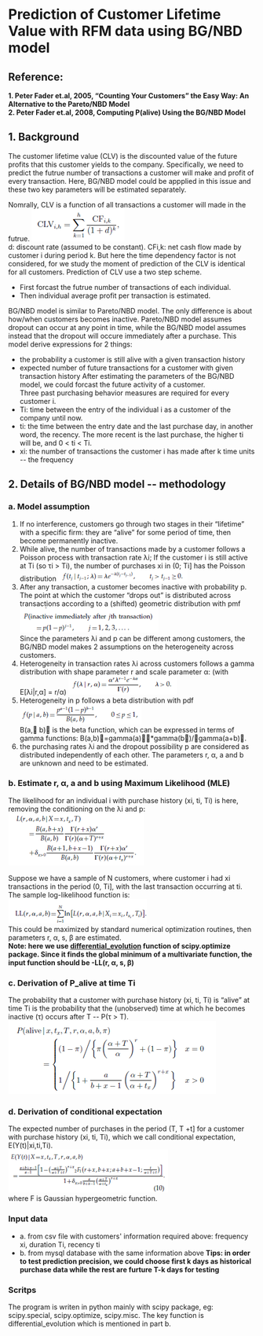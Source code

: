 # Prediction of Customer Lifetime Value with RFM data using BG/NBD model
## Reference:
**1. Peter Fader et.al, 2005, “Counting Your Customers” the Easy Way: An Alternative to the Pareto/NBD Model** <br>
**2. Peter Fader et.al, 2008, Computing P(alive) Using the BG/NBD Model**

## 1. Background
The customer lifetime value (CLV) is the discounted value of the future profits that this customer yields to the company. Specifically, we need to predict the futrue number of transactions a customer will make and profit of every transaction. Here, BG/NBD model could be appplied in this issue and these two key parameters will be estimated separately.

Nomrally, CLV is a function of all transactions a customer will made in the futrue.
![fig1](https://github.com/CasiaFan/customer_lifetime_value_prediction/blob/master/pic/1.png) <br>
d: discount rate (assumed to be constant). CFi,k: net cash flow made by customer i during period k. But here the time dependency factor is not considered, for we study the moment of prediction of the CLV is identical for all customers. Prediction of CLV use a two step scheme.
- First forcast the futrue number of transactions of each individual.
- Then individual average profit per transaction is estimated.

BG/NBD model is similar to Pareto/NBD model. The only difference is about how/when customers becomes inactive. Pareto/NBD model assumes dropout can occur at any point in time, while the BG/NBD model assumes instead that the dropout will occure immediately after a purchase. This model derive expressions for 2 things:
- the probability a customer is still alive with a given transaction history
- expected number of future transactions for a customer with given transaction history
After estimating the parameters of the BG/NBD model, we could forcast the future activity of a customer. <br>
Three past purchasing behavior measures are required for every customer i.  <br>
- Ti: time between the entry of the individual i as a customer of the company until now.
- ti: the time between the entry date and the last purchase day, in another word, the recency. The more recent is the last purchase, the higher ti will be, and 0 < ti < Ti.
- xi: the number of transactions the customer i has made after k time units -- the frequency

## 2. Details of BG/NBD model -- methodology
### a. Model assumption
1. If no interference, customers go through two stages in their “lifetime” with a specific firm: they are “alive” for some period of time, then become permanently inactive.
2. While alive, the number of transactions made by a customer follows a Poisson process with transaction rate λi; If the customer i is still active at Ti (so τi > Ti), the number of
purchases xi in (0; Ti] has the Poisson distribution
![fig2](https://github.com/CasiaFan/customer_lifetime_value_prediction/blob/master/BG_NBD_model/pic/5.png) <br>
3. After any transaction, a customer becomes inactive with probability p. The point at which the customer “drops out” is distributed across transactions according to a (shifted) geometric distribution with pmf
![fig3](https://github.com/CasiaFan/customer_lifetime_value_prediction/blob/master/BG_NBD_model/pic/7.png) <br>
Since the parameters λi and p can be different among customers, the BG/NBD model makes 2 assumptions on the heterogeneity across customers.
4. Heterogeneity in transaction rates λi across customers follows a gamma distribution with shape
parameter r and scale parameter α: (with E[λi|r,α] = r/α)
![fig4](https://github.com/CasiaFan/customer_lifetime_value_prediction/blob/master/BG_NBD_model/pic/6.png) <br>
5. Heterogeneity in p follows a beta distribution with pdf
![fig5](https://github.com/CasiaFan/customer_lifetime_value_prediction/blob/master/BG_NBD_model/pic/8.png) <br>
B(a, b) is the beta function, which can be expressed in terms of gamma functions: B(a,b)=gamma(a)*gamma(b)/gamma(a+b).
6. the purchasing rates λi and the dropout possibility p are considered as distributed independently of each other.
The parameters r, α, a and b are unknown and need to be estimated.

### b. Estimate r, α, a and b using Maximum Likelihood (MLE)
The likelihood for an individual i with purchase history (xi, ti, Ti) is here, removing the conditioning on the λi and p: <br>
![fig6](https://github.com/CasiaFan/customer_lifetime_value_prediction/blob/master/BG_NBD_model/pic/1.png) <br>

Suppose we have a sample of N customers, where customer i had xi transactions in the period (0, Ti], with the last transaction occurring at ti. The sample log-likelihood function is: <br>
![fig7](https://github.com/CasiaFan/customer_lifetime_value_prediction/blob/master/BG_NBD_model/pic/2.png) <br>
This could be maximized by standard numerical optimization routines, then parameters r, α, s, β are estimated. <br>
**Note: here we use [differential_evolution](http://docs.scipy.org/doc/scipy-0.17.0/reference/generated/scipy.optimize.differential_evolution.html) function of scipy.optimize package. Since it finds the global minimum of a multivariate function, the input function should be -LL(r, α, s, β)**

### c. Derivation of P_alive at time Ti
The probability that a customer with purchase history (xi, ti, Ti) is “alive” at time Ti is the probability that the (unobserved) time at which he becomes inactive (τ) occurs after T -- P(τ > T).<br>
![fig8](https://github.com/CasiaFan/customer_lifetime_value_prediction/blob/master/BG_NBD_model/pic/3.png) <br>


### d. Derivation of conditional expectation
The expected number of purchases in the period (T, T +t] for a customer with purchase history (xi, ti, Ti), which we call conditional expectation, E(Y(t)|xi,ti,Ti). <br>
![fig9](https://github.com/CasiaFan/customer_lifetime_value_prediction/blob/master/BG_NBD_model/pic/4.png) <br>
where F is Gaussian hypergeometric function.

### Input data
- a. from csv file with customers' information required above: frequency xi, duration Ti, recency ti
- b. from mysql database with the same information above
**Tips: in order to test prediction precision, we could choose first k days as historical purchase data while the rest are furture T-k days for testing**

### Scritps
The program is writen in python mainly with scipy package, eg: scipy.special, scipy.optimize, scipy.misc. The key function is differential_evolution which is mentioned in part b.
